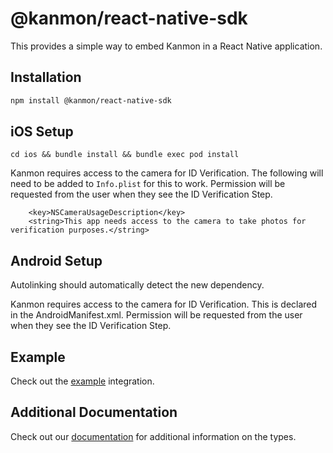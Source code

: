 # @kanmon/react-native-sdk

This provides a simple way to embed Kanmon in a React Native application.

## Installation

```sh
npm install @kanmon/react-native-sdk
```

## iOS Setup

```
cd ios && bundle install && bundle exec pod install
```

Kanmon requires access to the camera for ID Verification. The following will need to be added to `Info.plist` for this to work. Permission will be requested from the user when they see the ID Verification Step.

```
	<key>NSCameraUsageDescription</key>
	<string>This app needs access to the camera to take photos for verification purposes.</string>
```

## Android Setup

Autolinking should automatically detect the new dependency.

Kanmon requires access to the camera for ID Verification. This is declared in the AndroidManifest.xml. Permission will be requested from the user when they see the ID Verification Step.

## Example

Check out the [example](https://github.com/Kanmon/react-native-sdk/blob/main/example/src/App.tsx) integration.

## Additional Documentation

Check out our [documentation](https://kanmon.dev/docs/types) for additional information on the types.
